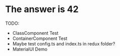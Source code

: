 # The answer is 42

TODO:

 - ClassComponent Test
 - ContainerComponent Test
 - Maybe test config.ts and index.ts in redux folder?
 - MaterialUI Demo